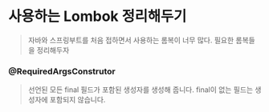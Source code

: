 # 사용하는 Lombok 정리해두기
> 자바와 스프링부트를 처음 접하면서 사용하는 롬복이 너무 많다. 필요한 롬복들을 정리해두자

### @RequiredArgsConstrutor
> 선언된 모든 final 필드가 포함된 생성자를 생성해 줍니다.
> final이 없는 필드는 생성자에 포함되지 않습니다.
